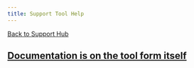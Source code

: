 ```yaml
---
title: Support Tool Help
---
```

[Back to Support Hub](/support/)

## [Documentation is on the tool form itself](https://training.galaxyproject.org/training-material/faqs/galaxy/tools_help.html)



